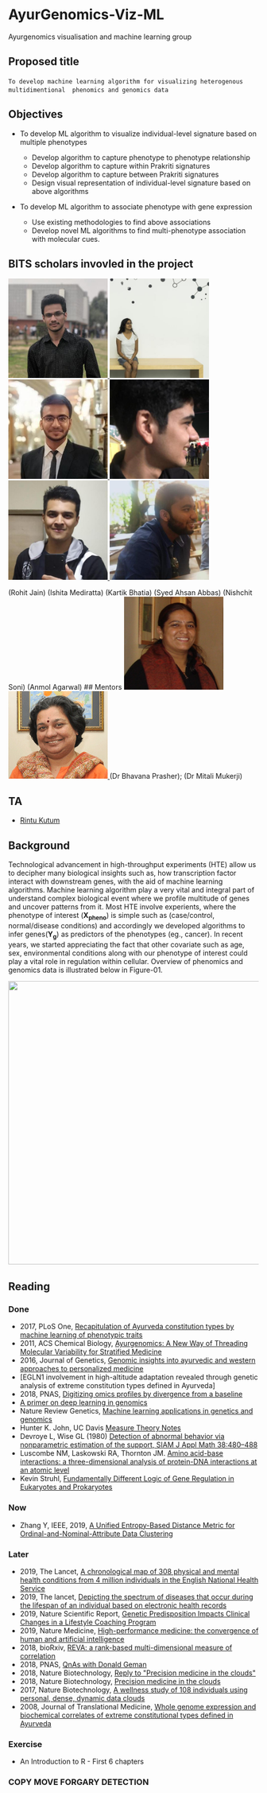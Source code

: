 # AyurGenomics-Viz-ML
Ayurgenomics visualisation and machine learning group


## Proposed title

`To develop machine learning algorithm for visualizing heterogenous multidimentional 
phenomics and genomics data`

## Objectives
- To develop ML algorithm to visualize individual-level signature based on multiple phenotypes
	- Develop algorithm to capture phenotype to phenotype relationship
	- Develop algorithm to capture within Prakriti signatures
	- Develop algorithm to capture between Prakriti signatures
	- Design visual representation of individual-level signature based on above algorithms 
	
- To develop ML algorithm to associate phenotype with gene expression 
	- Use existing methodologies to find above associations
	- Develop novel ML algorithms to find multi-phenotype association with molecular cues.

## BITS scholars invovled in the project

<p float="left">
  <a href="https://github.com/Rohit2706">
	<img src="images/rohit-jain.jpeg" title="Rohit Jain" width="200" />
  </a>
  <a href="https://github.com/ishitamed19">
	<img src="images/ishita-mediratta.jpeg" title="Ishita Mediratta" width="200" /> 
  </a>
  <a href="https://github.com/bhatiakartik10">
	<img src="images/kartik.jpeg" title="Kartik Bhatia" width="200" /> 
  </a>
  <a href="https://github.com/ahsanabbas123">
	<img src="images/ahsan.png" title="Syed Ahsan Abbas" width="200" /> 
  </a>
  <a href="https://github.com/Nishchit1404">
	<img src="images/nishchit.jpeg" title="Nishchit Soni" width="200" /> 
  </a>
  <a href="https://github.com/anmolagarwal04">
	<img src="images/anmol.jpeg" title="Anmol Agarwal" width="200" /> 
  </a>
</p>
(Rohit Jain) (Ishita Mediratta) (Kartik Bhatia) (Syed Ahsan Abbas)
(Nishchit Soni) (Anmol Agarwal)
## Mentors
<a href="https://www.igib.res.in/?q=bhavnaprasher">
	<img src="images/bhavana.jpg" title="Dr Bhavana Prasher" width="200" /> 
</a>

<a href="https://www.igib.res.in/?q=mitalimukerji">
	<img src="images/mitali.gif" title="Dr Mitali Mukerji" width="200" /> 
</a>
(Dr Bhavana Prasher); (Dr Mitali Mukerji)

## TA
- [Rintu Kutum](https://github.com/rintukutum)


## Background
Technological advancement in high-throughput experiments (HTE) allow us to decipher 
many biological insights such as, how transcription factor interact with downstream 
genes, with the aid of machine learning algorithms. Machine learning algorithm play a very
vital and integral part of understand complex biological event where we profile
multitude of genes and uncover patterns from it. Most HTE involve experients, where
the phenotype of interest (<strong>X<sub>pheno</sub></strong>) is simple such as (case/control, normal/disease conditions)
and accordingly we developed algorithms to infer genes(<strong>Y<sub>g</sub></strong>) as predictors of the phenotypes (eg., cancer).
In recent years, we started appreciating the fact that other covariate such as
age, sex, environmental conditions along with our phenotype of interest could
play a vital role in regulation within cellular. Overview of phenomics and genomics data is illustrated below in Figure-01.


<img src="https://github.com/rintukutum/AyurGenomics-Viz-ML/blob/master/images/overview.png" width="712" height="570">
 


## Reading
### Done
- 2017, PLoS One, [Recapitulation of Ayurveda constitution types by machine learning of phenotypic traits](https://doi.org/10.1371/journal.pone.0185380)
- 2011, ACS Chemical Biology, [Ayurgenomics: A New Way of Threading Molecular Variability for Stratified Medicine](https://doi.org/10.1021/cb2003016)
- 2016, Journal of Genetics, [Genomic insights into ayurvedic and western approaches to personalized medicine](https://www.ias.ac.in/article/fulltext/jgen/095/01/0209-0228)
- [EGLN1 involvement in high-altitude adaptation revealed through genetic analysis of extreme constitution types defined in Ayurveda]
- 2018, PNAS, [Digitizing omics profiles by divergence from a baseline](https://www.pnas.org/content/115/18/4545.long)
- [A primer on deep learning in genomics](https://www.nature.com/articles/s41588-018-0295-5.pdf)
- Nature Review Genetics, [Machine learning applications in genetics and genomics](https://www.nature.com/articles/nrg3920)
- Hunter K. John, UC Davis [Measure Theory Notes](https://www.math.ucdavis.edu/~hunter/measure_theory/measure_notes.pdf)
- Devroye L, Wise GL (1980) [Detection of abnormal behavior via nonparametric estimation of the support, SIAM J Appl Math 38:480–488](https://pdfs.semanticscholar.org/9c34/6f8a40d31d884c8d5496d1d46a4a0b1848d7.pdf)
- Luscombe NM, Laskowski RA, Thornton JM. [Amino acid-base interactions: a three-dimensional analysis of protein-DNA interactions at an atomic level](https://www.ncbi.nlm.nih.gov/pmc/articles/PMC55782/)
- Kevin Struhl, [Fundamentally Different Logic of Gene Regulation in Eukaryotes and Prokaryotes](https://www.sciencedirect.com/science/article/pii/S0092867400805991?via%3Dihub#FIG1)


### Now
- Zhang Y, IEEE, 2019, [A Unified Entropy-Based Distance Metric for Ordinal-and-Nominal-Attribute Data Clustering](https://ieeexplore.ieee.org/document/8671525)



### Later
- 2019, The Lancet, [A chronological map of 308 physical and mental health conditions from 4 million individuals in the English National Health Service](https://doi.org/10.1016/S2589-7500(19)30012-3)
- 2019, The lancet, [Depicting the spectrum of diseases that occur during the lifespan of an individual based on electronic health records](https://doi.org/10.1016/S2589-7500(19)30023-8)
- 2019, Nature Scientific Report, [Genetic Predisposition Impacts Clinical Changes in a Lifestyle Coaching Program](https://www.nature.com/articles/s41598-019-43058-0)
- 2019, Nature Medicine, [High-performance medicine: the convergence of human and artificial intelligence](https://www.nature.com/articles/s41591-018-0300-7)
- 2018, bioRxiv, [REVA: a rank-based multi-dimensional measure of correlation](https://doi.org/10.1101/330498)
- 2018, PNAS, [QnAs with Donald Geman](https://www.pnas.org/content/pnas/115/18/4528.full.pdf)
- 2018, Nature Biotechnology, [Reply to "Precision medicine in the clouds"](https://www.nature.com/articles/nbt.4211)
- 2018, Nature Biotechnology, [Precision medicine in the clouds](https://www.nature.com/articles/nbt.4210)
- 2017, Nature Biotechnology, [A wellness study of 108 individuals using personal, dense, dynamic data clouds](https://www.nature.com/articles/nbt.3870)
- 2008, Journal of Translational Medicine, [Whole genome expression and biochemical correlates of extreme constitutional types defined in Ayurveda](https://doi.org/10.1186/1479-5876-6-48)

### Exercise 
- An Introduction to R - First 6 chapters

### COPY MOVE FORGARY DETECTION

